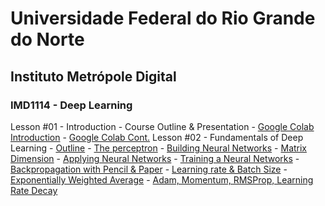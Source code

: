 # Universidade Federal do Rio Grande do Norte
## Instituto Metrópole Digital
### IMD1114 - Deep Learning


Lesson #01 - Introduction
	- Course Outline & Presentation
	- [Google Colab Introduction](https://www.loom.com/share/8a4f0d34b3cb4d9ea04b6dcf0b3d1aca)
	- [Google Colab Cont.](https://www.loom.com/share/d96cb0af7d9c4416bfe8145c93248a11)
Lesson #02 - Fundamentals of Deep Learning
	- [Outline](https://www.loom.com/share/27073e30d3494ceab94c30f771d98903)
	- [The perceptron](https://www.loom.com/share/bccf2bc2c7f24652b7b3b73825e0100f)
	- [Building Neural Networks](https://www.loom.com/share/f0ca49107b52458699210cbda8d3cb76)
	- [Matrix Dimension](https://www.loom.com/share/31862a3448f6427097e16adc773592a1)
	- [Applying Neural Networks](https://www.loom.com/share/f5ef63a357604bcebb577458cbfe85f6)
	- [Training a Neural Networks](https://www.loom.com/share/38f251f7949d4d3c99097395ab9e3b74)
	- [Backpropagation with Pencil & Paper](https://www.loom.com/share/7093fed68d7342b189ef2f9b85e93b2d)
	- [Learning rate & Batch Size](https://www.loom.com/share/183248cfec9f46a5bc0ae7ec410aa291)
	- [Exponentially Weighted Average](https://www.loom.com/share/b84b1452ab5d4193b63481910d9323b1)
	- [Adam, Momentum, RMSProp, Learning Rate Decay](https://www.loom.com/share/101a5956c6f04d31843f37c4be089978)
